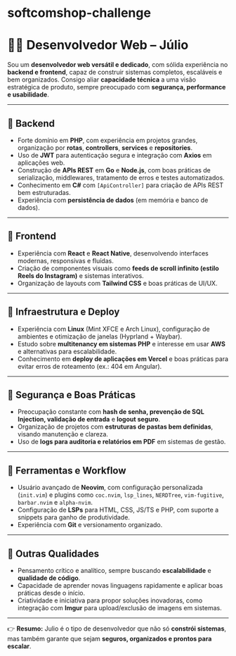 # softcomshop-challenge

# 👨‍💻 Desenvolvedor Web – Júlio

Sou um **desenvolvedor web versátil e dedicado**, com sólida experiência no **backend e frontend**, capaz de construir sistemas completos, escaláveis e bem organizados. Consigo aliar **capacidade técnica** a uma visão estratégica de produto, sempre preocupado com **segurança, performance e usabilidade**.

---

## 🔹 Backend
- Forte domínio em **PHP**, com experiência em projetos grandes, organização por **rotas**, **controllers**, **services** e **repositories**.  
- Uso de **JWT** para autenticação segura e integração com **Axios** em aplicações web.  
- Construção de **APIs REST** em **Go** e **Node.js**, com boas práticas de serialização, middlewares, tratamento de erros e testes automatizados.  
- Conhecimento em **C#** com `[ApiController]` para criação de APIs REST bem estruturadas.  
- Experiência com **persistência de dados** (em memória e banco de dados).  

---

## 🔹 Frontend
- Experiência com **React** e **React Native**, desenvolvendo interfaces modernas, responsivas e fluídas.  
- Criação de componentes visuais como **feeds de scroll infinito (estilo Reels do Instagram)** e sistemas interativos.  
- Organização de layouts com **Tailwind CSS** e boas práticas de UI/UX.  

---

## 🔹 Infraestrutura e Deploy
- Experiência com **Linux** (Mint XFCE e Arch Linux), configuração de ambientes e otimização de janelas (Hyprland + Waybar).  
- Estudo sobre **multitenancy em sistemas PHP** e interesse em usar **AWS** e alternativas para escalabilidade.  
- Conhecimento em **deploy de aplicações em Vercel** e boas práticas para evitar erros de roteamento (ex.: 404 em Angular).  

---

## 🔹 Segurança e Boas Práticas
- Preocupação constante com **hash de senha, prevenção de SQL Injection, validação de entrada** e **logout seguro**.  
- Organização de projetos com **estruturas de pastas bem definidas**, visando manutenção e clareza.  
- Uso de **logs para auditoria e relatórios em PDF** em sistemas de gestão.  

---

## 🔹 Ferramentas e Workflow
- Usuário avançado de **Neovim**, com configuração personalizada (`init.vim`) e plugins como `coc.nvim`, `lsp_lines`, `NERDTree`, `vim-fugitive`, `barbar.nvim` e `alpha-nvim`.  
- Configuração de **LSPs** para HTML, CSS, JS/TS e PHP, com suporte a snippets para ganho de produtividade.  
- Experiência com **Git** e versionamento organizado.  

---

## 🔹 Outras Qualidades
- Pensamento crítico e analítico, sempre buscando **escalabilidade** e **qualidade de código**.  
- Capacidade de aprender novas linguagens rapidamente e aplicar boas práticas desde o início.  
- Criatividade e iniciativa para propor soluções inovadoras, como integração com **Imgur** para upload/exclusão de imagens em sistemas.  

---

👉 **Resumo:** Julio é o tipo de desenvolvedor que não só **constrói sistemas**, mas também garante que sejam **seguros, organizados e prontos para escalar**.
